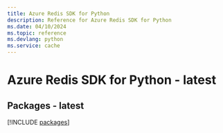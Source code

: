 ```yaml
---
title: Azure Redis SDK for Python
description: Reference for Azure Redis SDK for Python
ms.date: 04/10/2024
ms.topic: reference
ms.devlang: python
ms.service: cache
---
```

# Azure Redis SDK for Python - latest
## Packages - latest
[!INCLUDE [packages](redis-index.md)]
